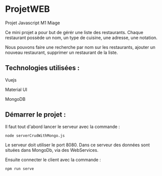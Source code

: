# ProjetWEB
Projet Javascript M1 Miage


Ce mini projet a pour but de gérér une liste des restaurants. Chaque restaurant possède un nom, 
un type de cuisine, une adresse, une notation.

Nous pouvons faire une recherche par nom sur les restaurants,
ajouter un nouveau restaurant, supprimer un restaurant de la liste.

## Technologies utilisées : 
Vuejs

Material UI

MongoDB

## Démarrer le projet :
Il faut tout d'abord lancer le serveur avec la commande :
```bash
node serverCrudWithMongo.js
```
Le serveur doit utiliser le port 8080. Dans  ce serveur  des données sont situées dans MongoDb, via des WebServices.

Ensuite connecter le client avec la commande :
```bash
npm run serve
```
